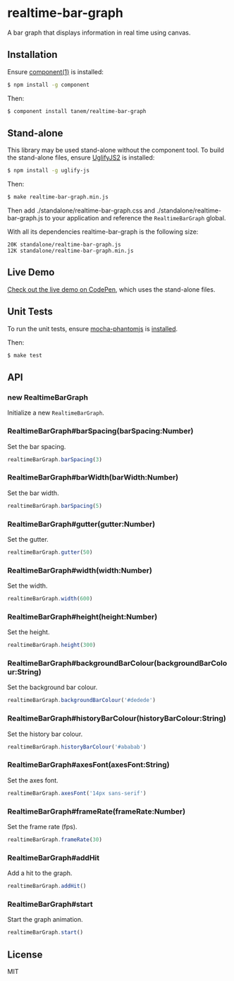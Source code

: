 # realtime-bar-graph

A bar graph that displays information in real time using canvas.

## Installation

Ensure [component(1)](http://component.io) is installed:

```sh
$ npm install -g component
```

Then:

```sh
$ component install tanem/realtime-bar-graph
```

## Stand-alone

This library may be used stand-alone without the component tool. To build the stand-alone files, ensure [UglifyJS2](https://github.com/mishoo/UglifyJS2) is installed:

```sh
$ npm install -g uglify-js
```

Then: 

```sh
$ make realtime-bar-graph.min.js
```

Then add ./standalone/realtime-bar-graph.css and ./standalone/realtime-bar-graph.js to your application and reference the `RealtimeBarGraph` global.

With all its dependencies realtime-bar-graph is the following size:

```
20K standalone/realtime-bar-graph.js
12K standalone/realtime-bar-graph.min.js
```

## Live Demo

[Check out the live demo on CodePen](http://codepen.io/tanem/pen/zkanq), which uses the stand-alone files.

## Unit Tests

To run the unit tests, ensure [mocha-phantomjs](https://github.com/metaskills/mocha-phantomjs) is [installed](https://github.com/metaskills/mocha-phantomjs#installation).

Then:

```sh
$ make test
```

## API

### new RealtimeBarGraph

Initialize a new `RealtimeBarGraph`.

### RealtimeBarGraph#barSpacing(barSpacing:Number)

Set the bar spacing.

```js
realtimeBarGraph.barSpacing(3)
```

### RealtimeBarGraph#barWidth(barWidth:Number)

Set the bar width.

```js
realtimeBarGraph.barSpacing(5)
```

### RealtimeBarGraph#gutter(gutter:Number)

Set the gutter.

```js
realtimeBarGraph.gutter(50)
```

### RealtimeBarGraph#width(width:Number)

Set the width.

```js
realtimeBarGraph.width(600)
```

### RealtimeBarGraph#height(height:Number)

Set the height.

```js
realtimeBarGraph.height(300)
```

### RealtimeBarGraph#backgroundBarColour(backgroundBarColour:String)

Set the background bar colour.

```js
realtimeBarGraph.backgroundBarColour('#dedede')
```

### RealtimeBarGraph#historyBarColour(historyBarColour:String)

Set the history bar colour.

```js
realtimeBarGraph.historyBarColour('#ababab')
```

### RealtimeBarGraph#axesFont(axesFont:String)

Set the axes font.

```js
realtimeBarGraph.axesFont('14px sans-serif')
```

### RealtimeBarGraph#frameRate(frameRate:Number)

Set the frame rate (fps).

```js
realtimeBarGraph.frameRate(30)
```

### RealtimeBarGraph#addHit

Add a hit to the graph.

```js
realtimeBarGraph.addHit()
```

### RealtimeBarGraph#start

Start the graph animation.

```js
realtimeBarGraph.start()
```

## License

MIT